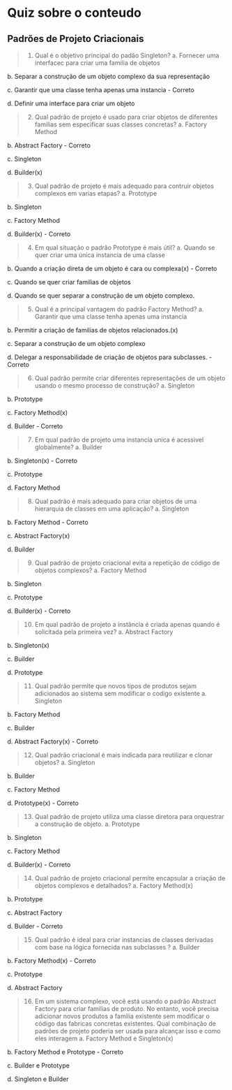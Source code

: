 # Quiz sobre o conteudo

## Padrões de Projeto Criacionais

> 1. Qual é o objetivo principal do padão Singleton?
a. Fornecer uma interfacec para criar uma familia de objetos

b. Separar a construção de um objeto complexo da sua representação

c. Garantir que uma classe tenha apenas uma instancia - Correto 

d. Definir uma interface para criar um objeto

> 2. Qual padrão de projeto é usado para criar objetos de diferentes familias sem especificar suas classes concretas?
a. Factory Method

b. Abstract Factory - Correto

c. Singleton

d. Builder(x)

> 3. Qual padrão de projeto é mais adequado para contruir objetos complexos em varias etapas?
a. Prototype

b. Singleton 

c. Factory Method

d. Builder(x) - Correto

> 4. Em qual situação o padrão Prototype é mais útil?
a. Quando se quer criar uma única instancia de uma classe

b. Quando a criação direta de um objeto é cara ou complexa(x) - Correto

c. Quando se quer criar familias de objetos

d. Quando se quer separar a construção de um objeto complexo.

> 5. Qual é a principal vantagem do padrão Factory Method?
a. Garantir que uma classe tenha apenas uma instancia

b. Permitir a criação de familias de objetos relacionados.(x)

c. Separar a construção de um objeto complexo

d. Delegar a responsabilidade de criação de objetos para subclasses. - Correto

> 6. Qual padrão permite criar diferentes representações de um objeto usando o mesmo processo de construção?
a. Singleton

b. Prototype 

c. Factory Method(x)

d. Builder - Correto

> 7. Em qual padrão de projeto uma instancia unica é acessivel globalmente?
a. Builder

b. Singleton(x) - Correto

c. Prototype

d. Factory Method

> 8. Qual padrão é mais adequado para criar objetos de uma hierarquia de classes em uma aplicação?
a. Singleton

b. Factory Method - Correto

c. Abstract Factory(x)

d. Builder

> 9. Qual padrão de projeto criacional evita a repetição de código de objetos complexos? 
a. Factory Method

b. Singleton

c. Prototype

d. Builder(x) - Correto

> 10. Em qual padrão de projeto a instância é criada apenas quando é solicitada pela primeira vez?
a. Abstract Factory

b. Singleton(x)

c. Builder

d. Prototype

> 11. Qual padrão permite  que novos tipos de produtos sejam adicionados ao sistema sem modificar o codigo existente
a. Singleton

b. Factory Method

c. Builder

d. Abstract Factory(x) - Correto

> 12. Qual padrão criacional é mais indicada para reutilizar e clonar objetos?
a. Singleton

b. Builder

c. Factory Method

d. Prototype(x) - Correto

> 13. Qual padrão de projeto utiliza uma classe diretora para orquestrar a construção de objeto.
a. Prototype

b. Singleton

c. Factory Method

d. Builder(x) - Correto

> 14. Qual padrão de projeto criacional permite encapsular a criação de objetos complexos e detalhados?
a. Factory Method(x)

b. Prototype

c. Abstract Factory

d. Builder - Correto

> 15. Qual padrão é ideal para criar instancias de classes derivadas com base na lógica fornecida nas subclasses ?
a. Builder

b. Factory Method(x) - Correto

c. Prototype

d. Abstract Factory

> 16. Em um sistema complexo, você está usando o padrão Abstract Factory para criar familias de produto. No entanto, você precisa adicionar novos produtos a familia existente sem modificar o código das fabricas concretas existentes. Qual combinação de padrões de projeto poderia ser usada para alcançar isso e como eles interagem
a. Factory Method e Singleton(x)

b. Factory Method e Prototype - Correto

c. Builder e Prototype

d. Singleton e Builder





